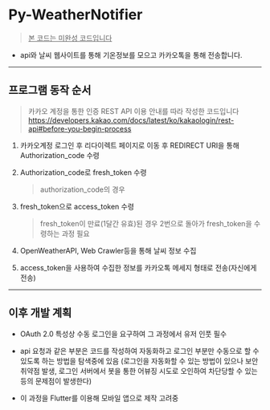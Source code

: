 <!-- -*- coding: utf-8 -*- -->

# Py-WeatherNotifier

> <u>본 코드는 미완성 코드입니다</u>

- api와 날씨 웹사이트를 통해 기온정보를 모으고 카카오톡을 통해 전송합니다.

---

## 프로그램 동작 순서

> 카카오 계정을 통한 인증 REST API 이용 안내를 따라 작성한 코드입니다
> https://developers.kakao.com/docs/latest/ko/kakaologin/rest-api#before-you-begin-process

1. 카카오계정 로그인 후 리다이렉트 페이지로 이동 후 REDIRECT URI을 통해 Authorization_code 수령

2. Authorization_code로 fresh_token 수령

   > authorization_code의 경우

3. fresh_token으로 access_token 수령

   > fresh_token이 만료(1달간 유효)된 경우 2번으로 돌아가 fresh_token을 수령하는 과정 필요

4. OpenWeatherAPI, Web Crawler등을 통해 날씨 정보 수집

5. access_token을 사용하여 수집한 정보를 카카오톡 메세지 형태로 전송(자신에게 전송)

---

## 이후 개발 계획

- OAuth 2.0 특성상 수동 로그인을 요구하여 그 과정에서 유저 인풋 필수

- api 요청과 같은 부분은 코드를 작성하여 자동화하고 로그인 부분만 수동으로 할 수 있도록 하는 방법을 탐색중에 있음
  (로그인을 자동화할 수 있는 방법이 있으나 보안취약점 발생, 로그인 서버에서 봇을 통한 어뷰징 시도로 오인하여 차단당할 수 있는 등의 문제점이 발생한다)
- 이 과정을 Flutter를 이용해 모바일 앱으로 제작 고려중
